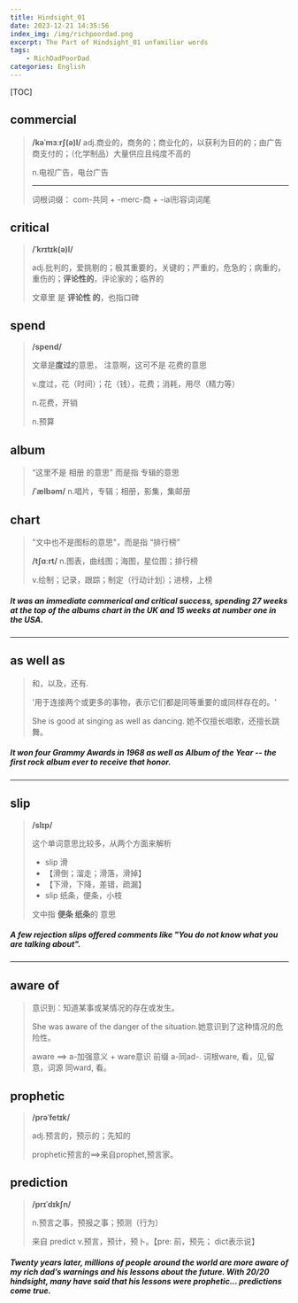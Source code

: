 ```yaml
---
title: Hindsight_01
date: 2023-12-21 14:35:56
index_img: /img/richpoordad.png
excerpt: The Part of Hindsight_01 unfamiliar words
tags: 
    - RichDadPoorDad
categories: English
---
```


[TOC]

## commercial

> **/kəˈmɜːrʃ(ə)l/**
> adj.商业的，商务的；商业化的，以获利为目的的；由广告商支付的；（化学制品）大量供应且纯度不高的
>
> n.电视广告，电台广告
>
> ---
>
> 词根词缀： com-共同 + -merc-商 + -ial形容词词尾

## critical

> **/ˈkrɪtɪk(ə)l/**
>
> adj.批判的，爱挑剔的；极其重要的，关键的；严重的，危急的；病重的，重伤的；**评论性的**，评论家的；临界的
>
> 文章里 是 **评论性 的**，也指口碑

## spend

> **/spend/**
> 
> 文章是**度过**的意思， 注意啊，这可不是 花费的意思
>
> v.度过，花（时间）；花（钱），花费；消耗，用尽（精力等）
> 
>n.花费，开销
> 
> n.预算
>

## album

> “这里不是 相册 的意思” 而是指 专辑的意思
>
> **/ˈælbəm/**
> n.唱片，专辑；相册，影集，集邮册

## chart

> "文中也不是图标的意思"，而是指 “排行榜”
>
> **/tʃɑːrt/**
> n.图表，曲线图；海图，星位图；排行榜
>
> v.绘制；记录，跟踪；制定（行动计划）；进榜，上榜

##### It was an immediate **commerical** and **critical** success, **spending** 27 weeks at the top of the **albums** **chart** in the UK and 15 weeks at number one in the USA.

---

## as well as

> 和，以及，还有.
>
> '用于连接两个或更多的事物，表示它们都是同等重要的或同样存在的。'
>
> She is good at singing as well as dancing.
> 她不仅擅长唱歌，还擅长跳舞。

##### It won four Grammy Awards in 1968 **as well as** Album of the Year -- the first rock album ever to receive that honor.

---

## slip

>**/slɪp/**
>
>这个单词意思比较多，从两个方面来解析
>
>- slip 滑
> - 【滑倒；溜走；滑落，滑掉】
> - 【下滑，下降，差错，疏漏】
>- slip 纸条，便条，小枝
>
>文中指 **便条 纸条**的 意思

##### A few rejection **slips** offered comments like "You do not know what you are talking about".

---

## aware of

> 意识到：知道某事或某情况的存在或发生。
>
> She was aware of the danger of the situation.她意识到了这种情况的危险性。
>
> aware ==> 
> a-加强意义 + ware意识
> 前缀 a-同ad-. 词根ware, 看，见,留意，词源 同ward, 看。

## prophetic

> **/prəˈfetɪk/**
>
> adj.预言的，预示的；先知的
>
> prophetic预言的==>来自prophet,预言家。

## prediction

> **/prɪˈdɪkʃn/**
>
> n.预言之事，预报之事；预测（行为）
>
> 来自 predict  v.预言，预计，预卜。【pre: 前，预先； dict表示说】

##### Twenty years later, millions of people around the world are more **aware of** my rich dad’s warnings and his lessons about the future. With 20/20 hindsight, many have said that his lessons were **prophetic**… **predictions** come true. 

